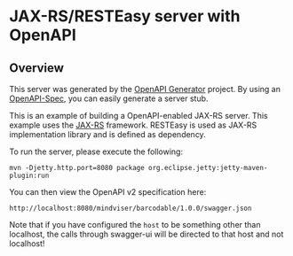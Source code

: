 # JAX-RS/RESTEasy server with OpenAPI

## Overview
This server was generated by the [OpenAPI Generator](https://openapi-generator.tech) project. By using an
[OpenAPI-Spec](https://openapis.org), you can easily generate a server stub.

This is an example of building a OpenAPI-enabled JAX-RS server.
This example uses the [JAX-RS](https://jax-rs-spec.java.net/) framework.
RESTEasy is used as JAX-RS implementation library and is defined as dependency.

To run the server, please execute the following:

```
mvn -Djetty.http.port=8080 package org.eclipse.jetty:jetty-maven-plugin:run
```

You can then view the OpenAPI v2 specification here:

```
http://localhost:8080/mindviser/barcodable/1.0.0/swagger.json
```

Note that if you have configured the `host` to be something other than localhost, the calls through
swagger-ui will be directed to that host and not localhost!